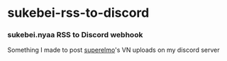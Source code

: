 # sukebei-rss-to-discord
### sukebei.nyaa RSS to Discord webhook

Something I made to post [superelmo](https://sukebei.nyaa.si/user/superelmo)'s VN uploads on my discord server
